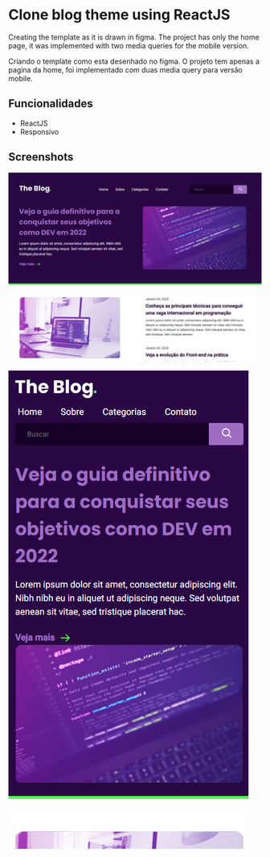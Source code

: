 # Clone blog theme using ReactJS


Creating the template as it is drawn in figma. The project has only the home page, it was implemented with two media queries for the mobile version.

Criando o template como esta desenhado no figma. O projeto tem apenas a pagina da home, foi implementado com duas media query para versão mobile.

## Funcionalidades

- ReactJS
- Responsivo

## Screenshots

![Homo full](./src/assets/screenshots/home-screen.png)

![Home mobile](./src/assets/screenshots/home-mobile-screen.png)
